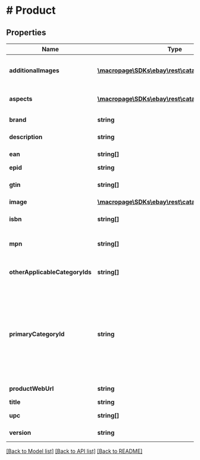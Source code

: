 # # Product

## Properties

Name | Type | Description | Notes
------------ | ------------- | ------------- | -------------
**additionalImages** | [**\macropage\SDKs\ebay\rest\catalog\Model\Image[]**](Image.md) | Contains information about  additional images associated with this product. For the primary image, see the &lt;b&gt;image&lt;/b&gt; container. | [optional]
**aspects** | [**\macropage\SDKs\ebay\rest\catalog\Model\Aspect[]**](Aspect.md) | Contains an array of the category aspects and their values that are associated with this product. | [optional]
**brand** | **string** | The manufacturer&#39;s brand name for this product. | [optional]
**description** | **string** | The rich description of this product, which might contain HTML. | [optional]
**ean** | **string[]** | A list of all European Article Numbers (EANs) that identify this product. | [optional]
**epid** | **string** | The eBay product ID of this product. | [optional]
**gtin** | **string[]** | A list of all GTINs that identify this product. Currently this can include EAN, ISBN, and UPC identifier types. | [optional]
**image** | [**\macropage\SDKs\ebay\rest\catalog\Model\Image**](Image.md) |  | [optional]
**isbn** | **string[]** | A list of all International Standard Book Numbers (ISBNs) that identify this product. | [optional]
**mpn** | **string[]** | A list of all MPN values that the manufacturer uses to identify this product. | [optional]
**otherApplicableCategoryIds** | **string[]** | A list of category IDs (other than the value of &lt;b&gt;primaryCategoryId&lt;/b&gt;) for all the leaf categories to which this product might belong. | [optional]
**primaryCategoryId** | **string** | The identifier of the leaf category that eBay recommends using to list this product, based on previous listings of similar products. Products in the eBay catalog are not automatically associated with any particular category, but using an inappropriate category can make it difficult for prospective buyers to find the product. For other possible categories that might be used, see &lt;b&gt;otherApplicableCategoryIds&lt;/b&gt;. | [optional]
**productWebUrl** | **string** | The URL for this product&#39;s eBay product page. | [optional]
**title** | **string** | The title of this product on eBay. | [optional]
**upc** | **string[]** | A list of Universal Product Codes (UPCs) that identify this product. | [optional]
**version** | **string** | The current version number of this product record in the catalog. | [optional]

[[Back to Model list]](../../README.md#models) [[Back to API list]](../../README.md#endpoints) [[Back to README]](../../README.md)
